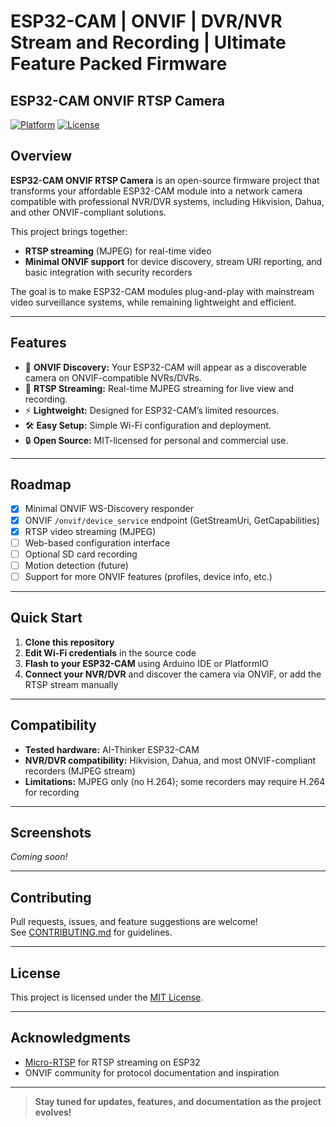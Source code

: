 # ESP32-CAM | ONVIF | DVR/NVR Stream and Recording | Ultimate Feature Packed Firmware 
## ESP32-CAM ONVIF RTSP Camera 

[![Platform](https://img.shields.io/badge/platform-ESP32-blue.svg)](https://www.espressif.com/en/products/socs/esp32)
[![License](https://img.shields.io/badge/license-MIT-green.svg)](LICENSE)

## Overview

**ESP32-CAM ONVIF RTSP Camera** is an open-source firmware project that transforms your affordable ESP32-CAM module into a network camera compatible with professional NVR/DVR systems, including Hikvision, Dahua, and other ONVIF-compliant solutions.

This project brings together:
- **RTSP streaming** (MJPEG) for real-time video
- **Minimal ONVIF support** for device discovery, stream URI reporting, and basic integration with security recorders

The goal is to make ESP32-CAM modules plug-and-play with mainstream video surveillance systems, while remaining lightweight and efficient.

---

## Features

- 📡 **ONVIF Discovery:** Your ESP32-CAM will appear as a discoverable camera on ONVIF-compatible NVRs/DVRs.
- 🎥 **RTSP Streaming:** Real-time MJPEG streaming for live view and recording.
- ⚡ **Lightweight:** Designed for ESP32-CAM’s limited resources.
- 🛠️ **Easy Setup:** Simple Wi-Fi configuration and deployment.
- 🔒 **Open Source:** MIT-licensed for personal and commercial use.

---

## Roadmap

- [x] Minimal ONVIF WS-Discovery responder
- [x] ONVIF `/onvif/device_service` endpoint (GetStreamUri, GetCapabilities)
- [x] RTSP video streaming (MJPEG)
- [ ] Web-based configuration interface
- [ ] Optional SD card recording
- [ ] Motion detection (future)
- [ ] Support for more ONVIF features (profiles, device info, etc.)

---

## Quick Start

1. **Clone this repository**
2. **Edit Wi-Fi credentials** in the source code
3. **Flash to your ESP32-CAM** using Arduino IDE or PlatformIO
4. **Connect your NVR/DVR** and discover the camera via ONVIF, or add the RTSP stream manually

---

## Compatibility

- **Tested hardware:** AI-Thinker ESP32-CAM
- **NVR/DVR compatibility:** Hikvision, Dahua, and most ONVIF-compliant recorders (MJPEG stream)
- **Limitations:** MJPEG only (no H.264); some recorders may require H.264 for recording

---

## Screenshots

*Coming soon!*

---

## Contributing

Pull requests, issues, and feature suggestions are welcome!  
See [CONTRIBUTING.md](CONTRIBUTING.md) for guidelines.

---

## License

This project is licensed under the [MIT License](LICENSE).

---

## Acknowledgments

- [Micro-RTSP](https://github.com/geeksville/Micro-RTSP) for RTSP streaming on ESP32
- ONVIF community for protocol documentation and inspiration

---

> **Stay tuned for updates, features, and documentation as the project evolves!**

